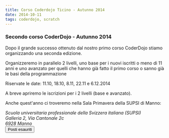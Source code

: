 ```yaml
---
title: Corso Coderdojo Ticino - Autunno 2014
date: 2014-10-11
tags: coderdojo, scratch
---
```


<h3 class="lead pull-center">Secondo corso CoderDojo - Autunno 2014</h3>
<p>Dopo il grande successo ottenuto dal nostro primo corso CoderDojo stiamo organizzando una seconda edizione.</p>
<p>Organizzeremo in parallelo 2 livelli, uno base per i nuovi iscritti o meno di 11 anni e uno avanzato per quelli che hanno già fatto il primo corso o sanno già le basi della programmazione</p>
<p>Riservate le date: 11.10, 18.10, 8.11, 22.11 e 6.12.2014</p>
<p>A breve apriremo le iscrizioni per i 2 livelli (base e avanzato).</p>

<p>Anche quest'anno ci troveremo nella Sala Primavera della SUPSI di Manno:
<div class="well text-center">
<address>
    Scuola universitaria professionale della Svizzera italiana (SUPSI)<br/>
    Galleria 2, Via Cantonale 2c<br/>
    6928 Manno
</address>
<input type="button" class="btn-danger btn-lg" value="Posti esauriti"/>

</div>
</p>
